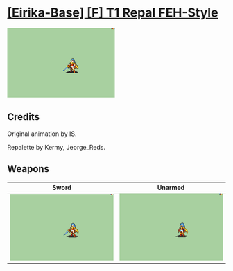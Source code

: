 # [\[Eirika-Base\] \[F\] T1 Repal FEH-Style](./)
 

<img src="./1.%20Sword/Sword_000.png" alt="[Eirika-Base] [F] T1 Repal FEH-Style standing" />

## Credits

Original animation by IS.

Repalette by Kermy, Jeorge_Reds.

## Weapons
 

|Sword |Unarmed |
|  :---: | :---: |
| <img alt="Sword animation" src="./1.%20Sword/Sword.gif" /> | <img alt="Unarmed animation" src="./8.%20Unarmed/Unarmed.gif" /> |

